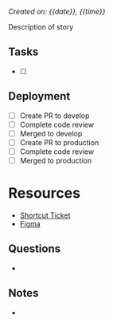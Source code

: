 *Created on: {{date}}, {{time}}*

Description of story

## Tasks
- [ ] 

## Deployment
- [ ] Create PR to develop
- [ ] Complete code review
- [ ] Merged to develop
- [ ] Create PR to production
- [ ] Complete code review
- [ ] Merged to production
# Resources
- [Shortcut Ticket]()
- [Figma]()
## Questions
- 
## Notes
- 